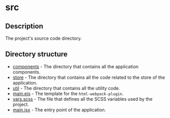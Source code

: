 src
===

## Description

The project's source code directory.

## Directory structure

* [components](components) - The directory that
contains all the application components.
* [store](store) - The directory that
contains all the code related to the store of the application.
* [util](util) - The directory that contains all the utility code.
* [main.ejs](main.ejs) - The template for the `html-webpack-plugin`.
* [vars.scss](vars.scss) - The file that defines all the SCSS variables used by the project.
* [main.jsx](main.jsx) - The entry point of the application.
